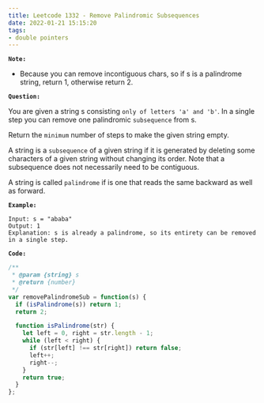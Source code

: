 ```yaml
---
title: Leetcode 1332 - Remove Palindromic Subsequences
date: 2022-01-21 15:15:20
tags:
- double pointers
---
```

**`Note:`**
- Because you can remove incontiguous chars, so if s is a palindrome string, return 1, otherwise return 2.

**`Question:`**

You are given a string s consisting `only of letters 'a' and 'b'`. In a single step you can remove one palindromic `subsequence` from s.

Return the `minimum` number of steps to make the given string empty.

A string is a `subsequence` of a given string if it is generated by deleting some characters of a given string without changing its order. Note that a subsequence does not necessarily need to be contiguous.

A string is called `palindrome` if is one that reads the same backward as well as forward.

**`Example:`**
```
Input: s = "ababa"
Output: 1
Explanation: s is already a palindrome, so its entirety can be removed in a single step.
```

**`Code:`**
```javascript
/**
 * @param {string} s
 * @return {number}
 */
var removePalindromeSub = function(s) {
  if (isPalindrome(s)) return 1;
  return 2;

  function isPalindrome(str) {
    let left = 0, right = str.length - 1;
    while (left < right) {
      if (str[left] !== str[right]) return false;
      left++;
      right--;
    }
    return true;
  }
};
```